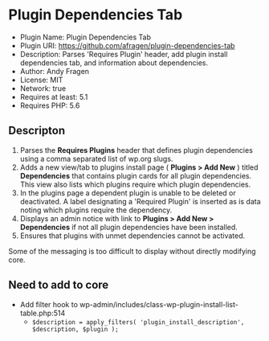 # Plugin Dependencies Tab

 * Plugin Name: Plugin Dependencies Tab
 * Plugin URI: https://github.com/afragen/plugin-dependencies-tab
 * Description: Parses 'Requires Plugin' header, add plugin install dependencies tab, and information about dependencies.
 * Author: Andy Fragen
 * License: MIT
 * Network: true
 * Requires at least: 5.1
 * Requires PHP: 5.6

## Descripton

1. Parses the **Requires Plugins** header that defines plugin dependencies using a comma separated list of wp.org slugs.
2. Adds a new view/tab to plugins install page ( **Plugins > Add New** ) titled **Dependencies** that contains plugin cards for all plugin dependencies. This view also lists which plugins require which plugin dependencies.
3. In the plugins page a dependent plugin is unable to be deleted or deactivated.
A label designating a 'Required Plugin' is inserted as is data noting which plugins require the dependency.
4. Displays an admin notice with link to **Plugins > Add New > Dependencies** if not all plugin dependencies have been installed.
5. Ensures that plugins with unmet dependencies cannot be activated.

Some of the messaging is too difficult to display without directly modifying core.

## Need to add to core

* Add filter hook to wp-admin/includes/class-wp-plugin-install-list-table.php:514
  * `$description = apply_filters( 'plugin_install_description', $description, $plugin );`
